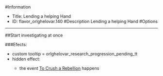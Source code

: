 #Information
 - Title: Lending a helping Hand
 - ID: flavor_orlghelovar.140
#Description
Lending a helping Hand
#Options

___
##Start investigating at once

###Efects:<ul><li>custom tooltip = orlghelovar_research_progression_pending_tt</li><li>hidden effect:</li><ul><li>the event [To Crush a Rebellion](../events/to_crush_a_rebellion.md) happens</li></ul></ul>
